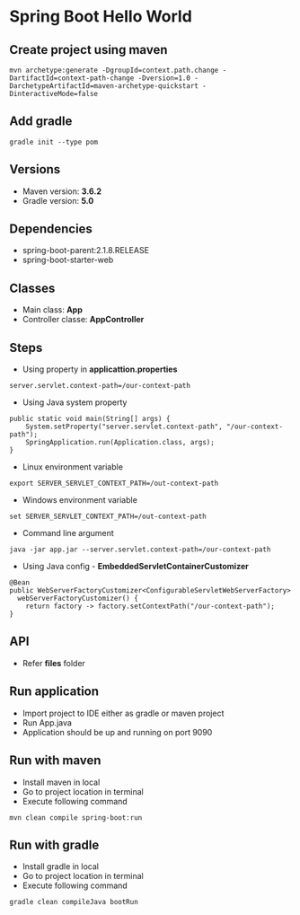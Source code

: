 # Spring Boot Hello World

## Create project using maven
```
mvn archetype:generate -DgroupId=context.path.change -DartifactId=context-path-change -Dversion=1.0 -DarchetypeArtifactId=maven-archetype-quickstart -DinteractiveMode=false
```

## Add gradle
```
gradle init --type pom
```

## Versions
* Maven version: **3.6.2**
* Gradle version: **5.0**

## Dependencies
* spring-boot-parent:2.1.8.RELEASE
* spring-boot-starter-web

## Classes
* Main class: **App**
* Controller classe: **AppController**

## Steps
* Using property in **applicattion.properties**
```
server.servlet.context-path=/our-context-path
```
* Using Java system property
```
public static void main(String[] args) {
    System.setProperty("server.servlet.context-path", "/our-context-path");
    SpringApplication.run(Application.class, args);
}
```
* Linux environment variable
```
export SERVER_SERVLET_CONTEXT_PATH=/out-context-path
```
* Windows environment variable
```
set SERVER_SERVLET_CONTEXT_PATH=/out-context-path
```
* Command line argument
```
java -jar app.jar --server.servlet.context-path=/our-context-path
```
* Using Java config - **EmbeddedServletContainerCustomizer**
```
@Bean
public WebServerFactoryCustomizer<ConfigurableServletWebServerFactory>
  webServerFactoryCustomizer() {
    return factory -> factory.setContextPath("/our-context-path");
}
```

## API
* Refer **files** folder

## Run application
* Import project to IDE either as gradle or maven project
* Run App.java
* Application should be up and running on port 9090

## Run with maven
* Install maven in local
* Go to project location in terminal
* Execute following command
```
mvn clean compile spring-boot:run
```

## Run with gradle
* Install gradle in local
* Go to project location in terminal
* Execute following command
```
gradle clean compileJava bootRun
```